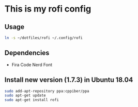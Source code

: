 # This is my rofi config

## Usage
```bash
ln -s ~/dotfiles/rofi ~/.config/rofi
```

## Dependencies
+ Fira Code Nerd Font

## Install new version (1.7.3) in Ubuntu 18.04
```bash
sudo add-apt-repository ppa:cppiber/ppa
sudo apt-get update
sudo apt-get install rofi
```
